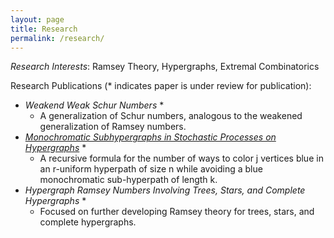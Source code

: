 ```yaml
---
layout: page
title: Research
permalink: /research/
---
```


*Research Interests*:  Ramsey Theory, Hypergraphs, Extremal Combinatorics

Research Publications (* indicates paper is under review for publication):
 
+ *Weakend Weak Schur Numbers* *  
  + A generalization of Schur numbers, analogous to the weakened generalization of Ramsey numbers.
+ *[Monochromatic Subhypergraphs in Stochastic Processes on Hypergraphs](https://arxiv.org/pdf/2003.00035.pdf)* *  
  + A recursive formula for the number of ways to color j vertices blue in an r-uniform hyperpath of size n while avoiding a blue monochromatic sub-hyperpath of length k. 
+ *Hypergraph Ramsey Numbers Involving Trees, Stars, and Complete Hypergraphs* *  
  + Focused on further developing Ramsey theory for trees, stars, and complete hypergraphs.

